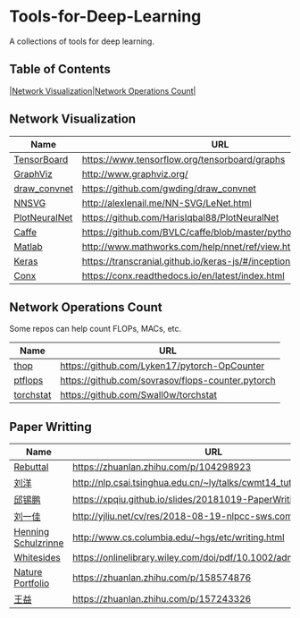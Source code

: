 
# Tools-for-Deep-Learning

A collections of tools for deep learning. 

## Table of Contents

|[Network Visualization](#network-visualization)|[Network Operations Count](#network-operations-count)|

## Network Visualization

|Name|URL|
|----|---|
| [TensorBoard](https://www.tensorflow.org/tensorboard/graphs) | https://www.tensorflow.org/tensorboard/graphs |
| [GraphViz](http://www.graphviz.org/) | http://www.graphviz.org/ |
| [draw_convnet](https://github.com/gwding/draw_convnet) | https://github.com/gwding/draw_convnet |
| [NNSVG](http://alexlenail.me/NN-SVG/LeNet.html) | http://alexlenail.me/NN-SVG/LeNet.html |
| [PlotNeuralNet](https://github.com/HarisIqbal88/PlotNeuralNet) | https://github.com/HarisIqbal88/PlotNeuralNet |
| [Caffe](https://github.com/BVLC/caffe/blob/master/python/caffe/draw.py) | https://github.com/BVLC/caffe/blob/master/python/caffe/draw.py |
| [Matlab](http://www.mathworks.com/help/nnet/ref/view.html) | http://www.mathworks.com/help/nnet/ref/view.html |
| [Keras](https://transcranial.github.io/keras-js/#/inception-v3) | https://transcranial.github.io/keras-js/#/inception-v3 |
| [Conx](https://conx.readthedocs.io/en/latest/index.html) | https://conx.readthedocs.io/en/latest/index.html |

## Network Operations Count

Some repos can help count FLOPs, MACs, etc. 

|Name|URL|
|----|---|
| [thop](https://github.com/Lyken17/pytorch-OpCounter) | https://github.com/Lyken17/pytorch-OpCounter |
| [ptflops](https://github.com/sovrasov/flops-counter.pytorch) | https://github.com/sovrasov/flops-counter.pytorch |
| [torchstat](https://github.com/Swall0w/torchstat) | https://github.com/Swall0w/torchstat |

## Paper Writting

| Name | URL |
| ---- | --- |
| [Rebuttal](https://zhuanlan.zhihu.com/p/104298923) | https://zhuanlan.zhihu.com/p/104298923 |
| [刘洋](http://nlp.csai.tsinghua.edu.cn/~ly/talks/cwmt14_tut.pdf) | http://nlp.csai.tsinghua.edu.cn/~ly/talks/cwmt14_tut.pdf |
| [邱锡鹏](https://xpqiu.github.io/slides/20181019-PaperWriting.pdf) | https://xpqiu.github.io/slides/20181019-PaperWriting.pdf |
| [刘一佳](http://yjliu.net/cv/res/2018-08-19-nlpcc-sws.compressed.pdf) | http://yjliu.net/cv/res/2018-08-19-nlpcc-sws.compressed.pdf |
| [Henning Schulzrinne](http://www.cs.columbia.edu/~hgs/etc/writing.html) | http://www.cs.columbia.edu/~hgs/etc/writing.html |
| [Whitesides](https://onlinelibrary.wiley.com/doi/pdf/10.1002/adma.200400767) | https://onlinelibrary.wiley.com/doi/pdf/10.1002/adma.200400767 |
| [Nature Portfolio](https://zhuanlan.zhihu.com/p/158574876) | https://zhuanlan.zhihu.com/p/158574876 |
| [王益](https://zhuanlan.zhihu.com/p/157243326) | https://zhuanlan.zhihu.com/p/157243326 |
